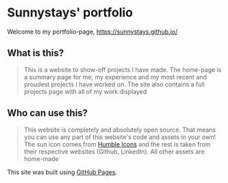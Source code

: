 # Sunnystays' portfolio
Welcome to my portfolio-page, https://sunnystays.github.io/
## What is this?
> This is a website to show-off projects I have made. The home-page is a summary page for me, my experience and my most recent and proudest projects I have worked on.
The site also contains a full projects page with all of my work displayed
## Who can use this?
> This website is completely and absolutely open source. That means you can use any part of this website's code and assets in your own!
The sun icon comes from [Humble Icons](https://humbleicons.com/) and the rest is taken from their respective websites (Github, LinkedIn). All other assets are home-made

This site was built using [GitHub Pages](https://pages.github.com/).
